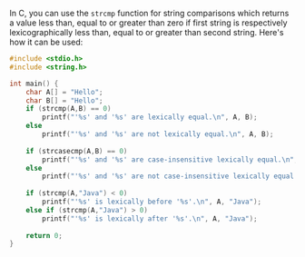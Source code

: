  In C, you can use the `strcmp` function for string comparisons which returns a value less than, equal to or greater than zero if first string is respectively lexicographically less than, equal to or greater than second string. Here's how it can be used:

```c
#include <stdio.h>
#include <string.h>

int main() {
    char A[] = "Hello";
    char B[] = "Hello";
    if (strcmp(A,B) == 0)
        printf("'%s' and '%s' are lexically equal.\n", A, B);
    else
        printf("'%s' and '%s' are not lexically equal.\n", A, B);
        
    if (strcasecmp(A,B) == 0)
        printf("'%s' and '%s' are case-insensitive lexically equal.\n", A, B);
    else
        printf("'%s' and '%s' are not case-insensitive lexically equal.\n", A, B);
        
    if (strcmp(A,"Java") < 0)
        printf("'%s' is lexically before '%s'.\n", A, "Java");
    else if (strcmp(A,"Java") > 0)
        printf("'%s' is lexically after '%s'.\n", A, "Java");
        
    return 0;
}
```
